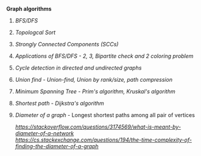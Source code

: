 
**Graph algorithms**
1. *BFS/DFS*
2. *Topologcal Sort*
3. *Strongly Connected Components (SCCs)*
4. *Applications of BFS/DFS - 2, 3, Bipartite check and 2 coloring problem*
5. *Cycle detection in directed and undirected graphs*
6. *Union find - Union-find, Union by rank/size, path compression*
7. *Minimum Spanning Tree - Prim's algorithm, Kruskal's algorithm*
8. *Shortest path - Dijkstra's algorithm*
9. *Diameter of a graph* - Longest shortest paths among all pair of vertices

    *https://stackoverflow.com/questions/3174569/what-is-meant-by-diameter-of-a-network*
    *https://cs.stackexchange.com/questions/194/the-time-complexity-of-finding-the-diameter-of-a-graph*
